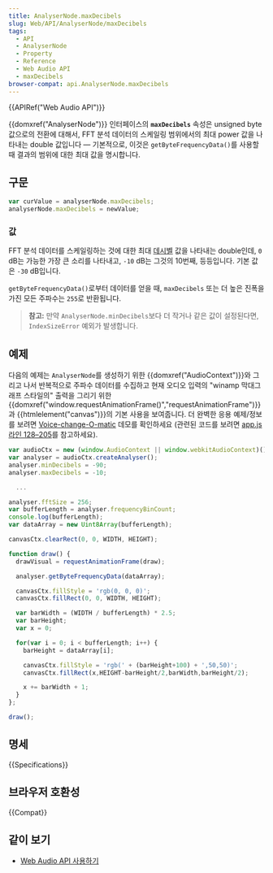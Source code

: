 ```yaml
---
title: AnalyserNode.maxDecibels
slug: Web/API/AnalyserNode/maxDecibels
tags:
  - API
  - AnalyserNode
  - Property
  - Reference
  - Web Audio API
  - maxDecibels
browser-compat: api.AnalyserNode.maxDecibels
---
```

{{APIRef("Web Audio API")}}

{{domxref("AnalyserNode")}} 인터페이스의 **`maxDecibels`** 속성은 unsigned byte 값으로의 전환에 대해서, FFT 분석 데이터의 스케일링 범위에서의 최대 power 값을 나타내는 double 값입니다 — 기본적으로, 이것은 `getByteFrequencyData()`를 사용할 때 결과의 범위에 대한 최대 값을 명시합니다.

## 구문

```js
var curValue = analyserNode.maxDecibels;
analyserNode.maxDecibels = newValue;
```

### 값

FFT 분석 데이터를 스케일링하는 것에 대한 최대 [데시벨](https://en.wikipedia.org/wiki/Decibel) 값을 나타내는 double인데, `0` dB는 가능한 가장 큰 소리를 나타내고, `-10` dB는 그것의 10번째, 등등입니다. 기본 값은 `-30` dB입니다.

`getByteFrequencyData()`로부터 데이터를 얻을 때, `maxDecibels` 또는 더 높은 진폭을 가진 모든 주파수는 `255`로 반환됩니다.

> **참고:** 만약 `AnalyserNode.minDecibels`보다 더 작거나 같은 값이 설정된다면, `IndexSizeError` 예외가 발생합니다.

## 예제

다음의 예제는 `AnalyserNode`를 생성하기 위한 {{domxref("AudioContext")}}와 그리고 나서 반복적으로 주파수 데이터를 수집하고 현재 오디오 입력의 "winamp 막대그래프 스타일의" 출력을 그리기 위한 {{domxref("window.requestAnimationFrame()","requestAnimationFrame")}}과 {{htmlelement("canvas")}}의 기본 사용을 보여줍니다. 더 완벽한 응용 예제/정보를 보려면 [Voice-change-O-matic](https://mdn.github.io/voice-change-o-matic/) 데모를 확인하세요 (관련된 코드를 보려면 [app.js 라인 128–205](https://github.com/mdn/voice-change-o-matic/blob/gh-pages/scripts/app.js#L128-L205)를 참고하세요).

```js
var audioCtx = new (window.AudioContext || window.webkitAudioContext)();
var analyser = audioCtx.createAnalyser();
analyser.minDecibels = -90;
analyser.maxDecibels = -10;

  ...

analyser.fftSize = 256;
var bufferLength = analyser.frequencyBinCount;
console.log(bufferLength);
var dataArray = new Uint8Array(bufferLength);

canvasCtx.clearRect(0, 0, WIDTH, HEIGHT);

function draw() {
  drawVisual = requestAnimationFrame(draw);

  analyser.getByteFrequencyData(dataArray);

  canvasCtx.fillStyle = 'rgb(0, 0, 0)';
  canvasCtx.fillRect(0, 0, WIDTH, HEIGHT);

  var barWidth = (WIDTH / bufferLength) * 2.5;
  var barHeight;
  var x = 0;

  for(var i = 0; i < bufferLength; i++) {
    barHeight = dataArray[i];

    canvasCtx.fillStyle = 'rgb(' + (barHeight+100) + ',50,50)';
    canvasCtx.fillRect(x,HEIGHT-barHeight/2,barWidth,barHeight/2);

    x += barWidth + 1;
  }
};

draw();
```

## 명세

{{Specifications}}

## 브라우저 호환성

{{Compat}}

## 같이 보기

- [Web Audio API 사용하기](/ko/docs/Web/API/Web_Audio_API/Using_Web_Audio_API)
